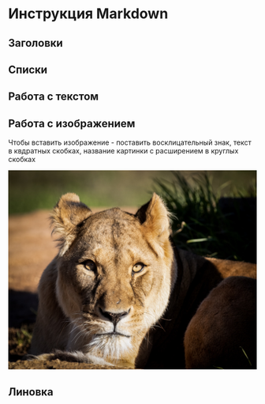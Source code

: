 # Инструкция Markdown

## Заголовки

## Списки

## Работа с текстом

## Работа с изображением

Чтобы вставить изображение - поставить восклицательный знак, текст в квдратных скобках, название картинки с расширением в круглых скобках

![Hello cat!](cat.jpg)

## Линовка

